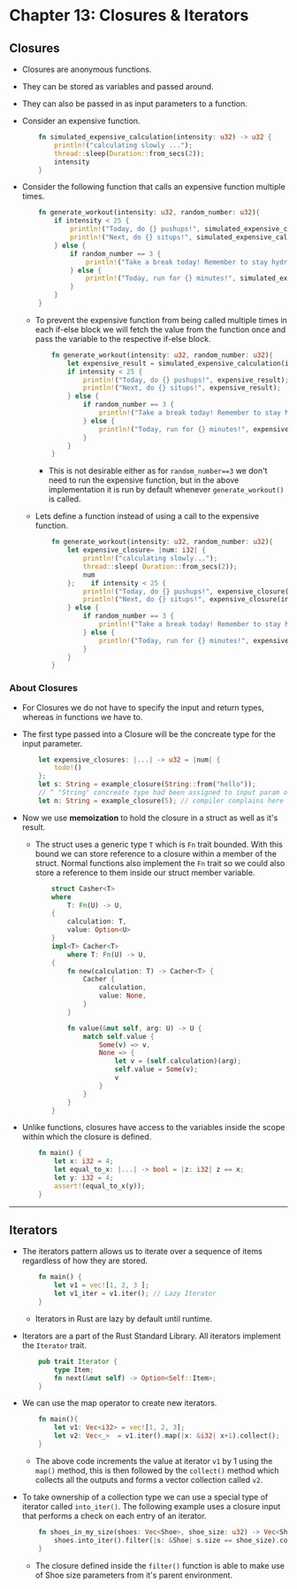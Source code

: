 # Chapter 13: Closures & Iterators


## Closures

* Closures are anonymous functions. 
* They can be stored as variables and passed around.
* They can also be passed in as input parameters to a function.

* Consider an expensive function.
    ```rust
        fn simulated_expensive_calculation(intensity: u32) -> u32 {
            println!("calculating slowly ...");
            thread::sleep(Duration::from_secs(2));
            intensity
        }
    ```

* Consider the following function that calls an expensive function multiple times.
    ```rust
        fn generate_workout(intensity: u32, random_number: u32){
            if intensity < 25 {
                println!("Today, do {} pushups!", simulated_expensive_calculation(intensity));
                println!("Next, do {} situps!", simulated_expensive_calculation(intensity));
            } else {
                if random_number == 3 {
                    println!("Take a break today! Remember to stay hydrated!");
                } else {
                    println!("Today, run for {} minutes!", simulated_expensive_calculation(intensity));
                }
            }
        }
    ```
    * To prevent the expensive function from being called multiple times in each if-else block we will fetch the value from the function once and pass the variable to the respective if-else block.
        ```rust
            fn generate_workout(intensity: u32, random_number: u32){
                let expensive_result = simulated_expensive_calculation(intensity);
                if intensity < 25 {
                    println!("Today, do {} pushups!", expensive_result);
                    println!("Next, do {} situps!", expensive_result);
                } else {
                    if random_number == 3 {
                        println!("Take a break today! Remember to stay hydrated!");
                    } else { 
                        println!("Today, run for {} minutes!", expensive_result);
                    }
                }
            }
        ```
        * This is not desirable either as for `random_number==3` we don't need to run the expensive function, but in the above implementation it is run by default whenever `generate_workout()` is called.
    
    * Lets define a function instead of using a call to the expensive function.
        ```rust
            fn generate_workout(intensity: u32, random_number: u32){
                let expensive_closure= |num: i32| {
                    println!("calculating slowly...");
                    thread::sleep( Duration::from_secs(2));
                    num
                };    if intensity < 25 {
                    println!("Today, do {} pushups!", expensive_closure(intensity));
                    println!("Next, do {} situps!", expensive_closure(intensity));
                } else {
                    if random_number == 3 {
                        println!("Take a break today! Remember to stay hydrated!");
                    } else {
                        println!("Today, run for {} minutes!", expensive_closure(intensity));
                    }
                }  
            }
        ```  
### About Closures
* For Closures we do not have to specify the input and return types, whereas in functions we have to.
* The first type passed into a Closure will be the concreate type for the input parameter.
    ```rust
        let expensive_closures: |...| -> u32 = |num| {
            todo!()
        };
        let s: String = example_closure(String::from("hello")); 
        // ^ "String" concreate type had been assigned to input param of Closure
        let n: String = example_closure(5); // compiler complains here
    ```
* Now we use **memoization** to hold the closure in a struct as well as it's result.
    * The struct uses a generic type `T` which is `Fn` trait bounded. With this bound we can store reference to a closure within a member of the struct. Normal functions also implement the `Fn` trait so we could also store a reference to them inside our struct member variable.
        ```rust
            struct Casher<T>
            where 
                T: Fn(U) -> U,
            {
                calculation: T,
                value: Option<U>
            }
            impl<T> Cacher<T> 
                where T: Fn(U) -> U,
            {
                fn new(calculation: T) -> Cacher<T> {
                    Cacher {
                        calculation,
                        value: None,
                    }
                }

                fn value(&mut self, arg: U) -> U {
                    match self.value {
                        Some(v) => v,
                        None => {
                            let v = (self.calculation)(arg);
                            self.value = Some(v);
                            v
                        }
                    }
                }
            }
        ```

* Unlike functions, closures have access to the variables inside the scope within which the closure is defined.
    ```rust
        fn main() {
            let x: i32 = 4;
            let equal_to_x: |...| -> bool = |z: i32| z == x;
            let y: i32 = 4;
            assert!(equal_to_x(y));
        }
    ```

* * *
## Iterators
* The iterators pattern allows us to iterate over a sequence of items regardless of how they are stored.
    ```rust
        fn main() {
            let v1 = vec![1, 2, 3 ];
            let v1_iter = v1.iter(); // Lazy Iterator
        }
    ```
    * Iterators in Rust are lazy by default until runtime. 
* Iterators are a part of the Rust Standard Library. All iterators implement the `Iterator` trait.
    ```rust
        pub trait Iterator {
            type Item;
            fn next(&mut self) -> Option<Self::Item>; 
        }
    ```
* We can use the map operator to create new iterators.
    ```rust
        fn main(){
            let v1: Vec<i32> = vec![1, 2, 3];
            let v2: Vec<_>  = v1.iter().map(|x: &i32| x+1).collect();
        }
    ```
    * The above code increments the value at iterator `v1` by 1 using the `map()` method, this is then followed by the `collect()` method which collects all the outputs and forms a vector collection called `v2`.

* To take ownership of a collection type we can use a special type of iterator called `into_iter()`. The following example uses a closure input that performs a check on each entry of an iterator.
    ```rust
        fn shoes_in_my_size(shoes: Vec<Shoe>, shoe_size: u32) -> Vec<Shoe> {
            shoes.into_iter().filter(|s: &Shoe| s.size == shoe_size).collect()
        }
    ```
    * The closure defined inside the `filter()` function is able to make use of Shoe size parameters from it's parent environment. 
